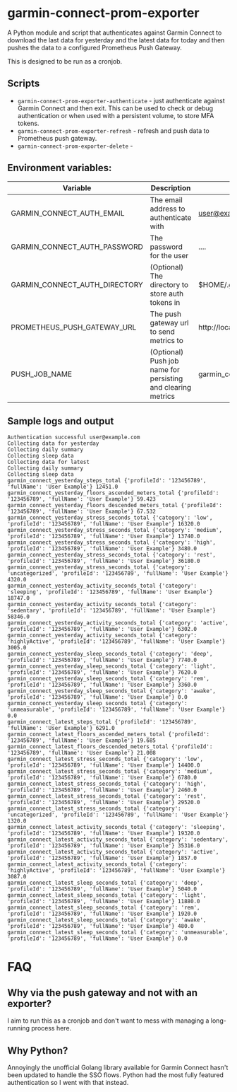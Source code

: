 # garmin-connect-prom-exporter

A Python module and script that authenticates against Garmin Connect to download the last data for yesterday and the 
latest data for today and then pushes the data to a configured Prometheus Push Gateway. 

This is designed to be run as a cronjob.

## Scripts

- `garmin-connect-prom-exporter-authenticate` - just authenticate against Garmin Connect and then exit. This can be used to check or debug authentication or when used with a persistent volume, to store MFA tokens.
- `garmin-connect-prom-exporter-refresh` - refresh and push data to Prometheus push gateway.
- `garmin-connect-prom-exporter-delete` - 

## Environment variables:

| Variable                      | Description                                                  | Example                      |
|-------------------------------|--------------------------------------------------------------|------------------------------|
| GARMIN_CONNECT_AUTH_EMAIL     | The email address to authenticate with                       | user@example.com             |
| GARMIN_CONNECT_AUTH_PASSWORD  | The password for the user                                    | ....                         |
| GARMIN_CONNECT_AUTH_DIRECTORY | (Optional) The directory to store auth tokens in             | $HOME/.garth                 |
| PROMETHEUS_PUSH_GATEWAY_URL   | The push gateway url to send metrics to                      | http://localhost:9091        |
| PUSH_JOB_NAME                 | (Optional) Push job name for persisting and clearing metrics | garmin_connect_prom_exporter |

## Sample logs and output

```
Authentication successful user@example.com
Collecting data for yesterday
Collecting daily summary
Collecting sleep data
Collecting data for latest
Collecting daily summary
Collecting sleep data
garmin_connect_yesterday_steps_total {'profileId': '123456789', 'fullName': 'User Example'} 12451.0
garmin_connect_yesterday_floors_ascended_meters_total {'profileId': '123456789', 'fullName': 'User Example'} 59.423
garmin_connect_yesterday_floors_descended_meters_total {'profileId': '123456789', 'fullName': 'User Example'} 67.532
garmin_connect_yesterday_stress_seconds_total {'category': 'low', 'profileId': '123456789', 'fullName': 'User Example'} 16320.0
garmin_connect_yesterday_stress_seconds_total {'category': 'medium', 'profileId': '123456789', 'fullName': 'User Example'} 13740.0
garmin_connect_yesterday_stress_seconds_total {'category': 'high', 'profileId': '123456789', 'fullName': 'User Example'} 3480.0
garmin_connect_yesterday_stress_seconds_total {'category': 'rest', 'profileId': '123456789', 'fullName': 'User Example'} 36180.0
garmin_connect_yesterday_stress_seconds_total {'category': 'uncategorized', 'profileId': '123456789', 'fullName': 'User Example'} 4320.0
garmin_connect_yesterday_activity_seconds_total {'category': 'sleeping', 'profileId': '123456789', 'fullName': 'User Example'} 18747.0
garmin_connect_yesterday_activity_seconds_total {'category': 'sedentary', 'profileId': '123456789', 'fullName': 'User Example'} 58346.0
garmin_connect_yesterday_activity_seconds_total {'category': 'active', 'profileId': '123456789', 'fullName': 'User Example'} 6302.0
garmin_connect_yesterday_activity_seconds_total {'category': 'highlyActive', 'profileId': '123456789', 'fullName': 'User Example'} 3005.0
garmin_connect_yesterday_sleep_seconds_total {'category': 'deep', 'profileId': '123456789', 'fullName': 'User Example'} 7740.0
garmin_connect_yesterday_sleep_seconds_total {'category': 'light', 'profileId': '123456789', 'fullName': 'User Example'} 7620.0
garmin_connect_yesterday_sleep_seconds_total {'category': 'rem', 'profileId': '123456789', 'fullName': 'User Example'} 3360.0
garmin_connect_yesterday_sleep_seconds_total {'category': 'awake', 'profileId': '123456789', 'fullName': 'User Example'} 0.0
garmin_connect_yesterday_sleep_seconds_total {'category': 'unmeasurable', 'profileId': '123456789', 'fullName': 'User Example'} 0.0
garmin_connect_latest_steps_total {'profileId': '123456789', 'fullName': 'User Example'} 6291.0
garmin_connect_latest_floors_ascended_meters_total {'profileId': '123456789', 'fullName': 'User Example'} 19.685
garmin_connect_latest_floors_descended_meters_total {'profileId': '123456789', 'fullName': 'User Example'} 21.008
garmin_connect_latest_stress_seconds_total {'category': 'low', 'profileId': '123456789', 'fullName': 'User Example'} 14400.0
garmin_connect_latest_stress_seconds_total {'category': 'medium', 'profileId': '123456789', 'fullName': 'User Example'} 6780.0
garmin_connect_latest_stress_seconds_total {'category': 'high', 'profileId': '123456789', 'fullName': 'User Example'} 2460.0
garmin_connect_latest_stress_seconds_total {'category': 'rest', 'profileId': '123456789', 'fullName': 'User Example'} 29520.0
garmin_connect_latest_stress_seconds_total {'category': 'uncategorized', 'profileId': '123456789', 'fullName': 'User Example'} 1320.0
garmin_connect_latest_activity_seconds_total {'category': 'sleeping', 'profileId': '123456789', 'fullName': 'User Example'} 19320.0
garmin_connect_latest_activity_seconds_total {'category': 'sedentary', 'profileId': '123456789', 'fullName': 'User Example'} 35316.0
garmin_connect_latest_activity_seconds_total {'category': 'active', 'profileId': '123456789', 'fullName': 'User Example'} 1857.0
garmin_connect_latest_activity_seconds_total {'category': 'highlyActive', 'profileId': '123456789', 'fullName': 'User Example'} 3087.0
garmin_connect_latest_sleep_seconds_total {'category': 'deep', 'profileId': '123456789', 'fullName': 'User Example'} 5040.0
garmin_connect_latest_sleep_seconds_total {'category': 'light', 'profileId': '123456789', 'fullName': 'User Example'} 11880.0
garmin_connect_latest_sleep_seconds_total {'category': 'rem', 'profileId': '123456789', 'fullName': 'User Example'} 1920.0
garmin_connect_latest_sleep_seconds_total {'category': 'awake', 'profileId': '123456789', 'fullName': 'User Example'} 480.0
garmin_connect_latest_sleep_seconds_total {'category': 'unmeasurable', 'profileId': '123456789', 'fullName': 'User Example'} 0.0
```

# FAQ

## Why via the push gateway and not with an exporter?

I aim to run this as a cronjob and don't want to mess with managing a long-running process here.

## Why Python?

Annoyingly the unofficial Golang library available for Garmin Connect hasn't been updated to handle the SSO flows. Python had the most
fully featured authentication so I went with that instead.
